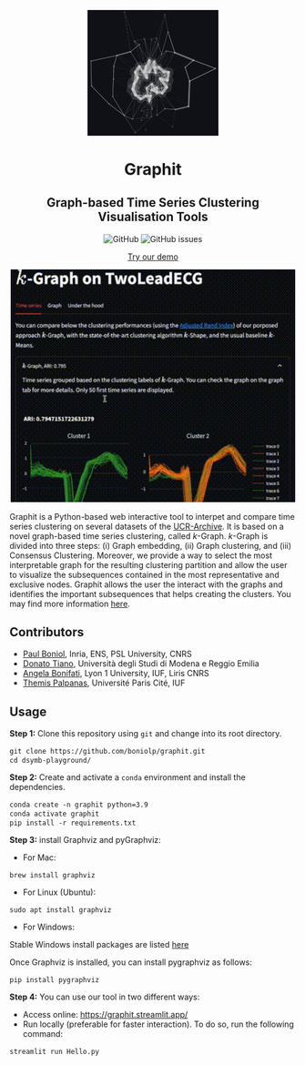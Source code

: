 <p align="center">
<img width="230" src="./figures/graphit_logo.png"/>
</p>

<h1 align="center">Graphit</h1>
<h2 align="center">Graph-based Time Series Clustering Visualisation Tools</h2>

<div align="center">
<p>
<img alt="GitHub" src="https://img.shields.io/github/license/boniolp/graphit"> <img alt="GitHub issues" src="https://img.shields.io/github/issues/boniolp/graphit">
</p>
</div>

<p align="center"><a href="https://graphit.streamlit.app/">Try our demo</a></p>
<p align="center">
<img width="500" src="./figures/demo_graphit.gif"/>
</p>

Graphit is a Python-based web interactive tool to interpet and
compare time series clustering on several datasets of the [UCR-Archive](https://www.cs.ucr.edu/%7Eeamonn/time_series_data_2018/).
It is based on a novel graph-based time series clustering, called $k$-Graph.
$k$-Graph is divided into three steps: (i) Graph embedding, (ii) Graph clustering, 
and (iii) Consensus Clustering.  Moreover, we provide a way to select the most interpretable 
graph for the resulting clustering partition and allow the user to visualize the subsequences 
contained in the most representative and exclusive nodes. Graphit allows the user the interact with
the graphs and identifies the important subsequences that helps creating the clusters. You may find more information [here](https://github.com/boniolp/kGraph).


## Contributors

* [Paul Boniol](https://boniolp.github.io/), Inria, ENS, PSL University, CNRS
* [Donato Tiano](https://liris.cnrs.fr/en/member-page/donato-tiano), Università degli Studi di Modena e Reggio Emilia
* [Angela Bonifati](https://perso.liris.cnrs.fr/angela.bonifati/), Lyon 1 University, IUF, Liris CNRS
* [Themis Palpanas](https://helios2.mi.parisdescartes.fr/~themisp/), Université Paris Cité, IUF

## Usage

**Step 1:** Clone this repository using `git` and change into its root directory.

```(bash)
git clone https://github.com/boniolp/graphit.git
cd dsymb-playground/
```

**Step 2:** Create and activate a `conda` environment and install the dependencies.

```(bash)
conda create -n graphit python=3.9
conda activate graphit
pip install -r requirements.txt
```

**Step 3:** install Graphviz and pyGraphviz: 

* For Mac:

```(bash) 
brew install graphviz
```

* For Linux (Ubuntu):

```(bash) 
sudo apt install graphviz
```

* For Windows:

Stable Windows install packages are listed [here](https://graphviz.org/download/)

Once Graphviz is installed, you can install pygraphviz as follows:

```(bash) 
pip install pygraphviz
```

**Step 4:** You can use our tool in two different ways: 

- Access online: https://graphit.streamlit.app/
- Run locally (preferable for faster interaction). To do so, run the following command:

```(bash)
streamlit run Hello.py
```
